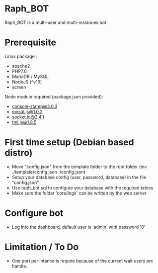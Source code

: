 # Raph_BOT

Raph_BOT is a multi-user and multi-instances bot

# Prerequisite

Linux package :
- apache2
- PHP7.0
- MariaDB / MySQL
- NodeJS (^v16)
- screen

Node module required (package.json provided): 
- console-stamp@3.0.3
- mysql.js@1.0.2
- socket.io@2.4.1
- tmi.js@1.8.5

# First time setup (Debian based distro)

- Move "config.json" from the template folder to the root folder (mv ./template/config.json ./config.json)
- Setup your database config (user, password, database) in the file "config.json"
- Use raph_bot.sql to configure your database with the required tables
- Make sure the folder 'core/logs' can be written by the web server

# Configure bot
- Log into the dashboard, default user is 'admin' with password '0'

# Limitation / To Do

- One port per intance is require because of the current wait users are handle.